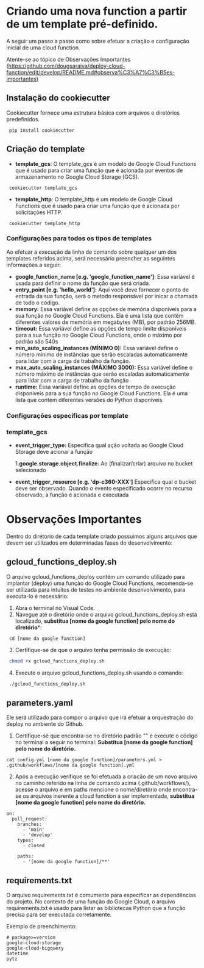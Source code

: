 # Criando uma nova function a partir de um template pré-definido.
A seguir um passo a passo como sobre efetuar a criação e configuração inicial de uma cloud function.

Atente-se ao tópico de Observações Importantes (https://github.com/dougsaraiva/deploy-cloud-function/edit/develop/README.md#observa%C3%A7%C3%B5es-importantes)


## Instalação do cookiecutter
Cookiecutter fornece uma estrutura básica com arquivos e diretórios predefinidos.

```
 pip install cookiecutter
```

## Criação do template
- **template_gcs**: 
O template_gcs é um modelo de Google Cloud Functions que é usado para criar uma função que é acionada por eventos de armazenamento no Google Cloud Storage (GCS).

```
 cookiecutter template_gcs
```

- **template_http**:
O template_http é um modelo de Google Cloud Functions que é usado para criar uma função que é acionada por solicitações HTTP.

```
 cookiecutter template_http
```

### Configurações para todos os tipos de templates
Ao efetuar a execução da linha de comando sobre qualquer um dos templates referidos acima, será necessário preencher as seguintes informações a seguir:

- **google_function_name [e.g. 'google_function_name']**: Essa variável é usada para definir o nome da função que será criada.
- **entry_point [e.g. 'hello_world']:** Aqui você deve fornecer o ponto de entrada da sua função, será o metodo responsável por inicar a chamada de todo o código.
- **memory:** Essa variável define as opções de memória disponíveis para a sua função no Google Cloud Functions. Ela é uma lista que contém diferentes valores de memória em megabytes (MB), por padrão 256MB.
- **timeout:** Essa variável define as opções de tempo limite disponíveis para a sua função no Google Cloud Functions, onde o máximo por padrão são 540s
- **min_auto_scaling_instances (MÍNIMO 0):** Essa variável define o número mínimo de instâncias que serão escaladas automaticamente para lidar com a carga de trabalho da função.
- **max_auto_scaling_instances (MÁXIMO 3000):** Essa variável define o número máximo de instâncias que serão escaladas automaticamente para lidar com a carga de trabalho da função
- **runtime:** Essa variável define as opções de tempo de execução disponíveis para a sua função no Google Cloud Functions. Ela é uma lista que contém diferentes versões do Python disponíveis.

### Configurações específicas por template 
### template_gcs
- **event_trigger_type:** Especifica qual ação voltada ao Google Cloud Storage deve acionar a função

  1.**google.storage.object.finalize**: Ao (finalizar/criar) arquivo no bucket selecionado

- **event_trigger_resource [e.g. 'dp-c360-XXX']** Especifica qual o bucket deve ser observado. Quando o evento especificado ocorre no recurso observado, a função é acionada e executada

# Observações Importantes
Dentro do dirétorio de cada template criado possuimos alguns arquivos que devem ser utilizados em determinadas fases do desenvolvimento: 

## gcloud_functions_deploy.sh
 O arquivo gcloud_functions_deploy contém um comando utilizado para implantar (deploy) uma função do Google Cloud Functions, recomenda-se ser utilizada para intuitos de testes no ambiente desenvolvimento, para executa-lo é necessário:

1. Abra o terminal no Visual Code.
2. Navegue até o diretório onde o arquivo gcloud_functions_deploy.sh está localizado, **substitua [nome da google function] pelo nome do diretório***: 

```
 cd [nome da google function]
``` 

3. Certifique-se de que o arquivo tenha permissão de execução:

```bash
 chmod +x gcloud_functions_deploy.sh
``` 
4. Execute o arquivo gcloud_functions_deploy.sh usando o comando:

```bash
 ./gcloud_functions_deploy.sh
``` 
## parameters.yaml
Ele será utilizado para compor o arquivo que irá efetuar a orquestração do deploy no ambiente do Github.

1. Certifique-se que encontra-se no diretório padrão "" e execute o código no terminal a seguir no terminal:
**Substitua [nome da google function] pelo nome do diretório.**
```
cat config.yml [nome da google function]/parameters.yml > .github/workflows/[nome da google function].yml
```


2. Após a execução verifique se foi efetuada a criacão de um novo arquivo no caminho referido na linha de comando acima (.github/workflows/), acesse o arquivo e em paths mencione o nome/diretório onde encontra-se os arquivos inerente a cloud function a ser implementada, **substitua [nome da google function] pelo nome do diretório.**


```
on:
  pull_request:
    branches:
      - 'main'
      - 'develop'
    types:
      - closed
       
    paths:
      - '[nome da google function]/**'
```

## requirements.txt
O arquivo requirements.txt é comumente para especificar as dependências do projeto. No contexto de uma função do Google Cloud, o arquivo requirements.txt é usado para listar as bibliotecas Python que a função precisa para ser executada corretamente.

Exemplo de preenchimento:

```
# package>=version
google-cloud-storage
google-cloud-bigquery
datetime
pytz
```



